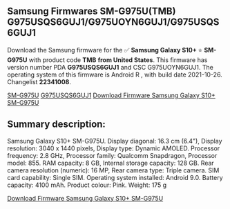 <h2>Samsung Firmwares SM-G975U(TMB) G975USQS6GUJ1/G975UOYN6GUJ1/G975USQS6GUJ1</h2>
Download the Samsung firmware for the ✅ <strong>Samsung Galaxy S10+ </strong> ⭐ <strong>SM-G975U</strong> with product code <strong>TMB</strong> <strong> from United States</strong>. This firmware has version number PDA <strong>G975USQS6GUJ1</strong> and CSC G975UOYN6GUJ1. The operating system of this firmware is Android R , with build date 2021-10-26. Changelist <strong>22341008</strong>.


[SM-G975U](https://samfirm.shop/samsung/model/SM-G975U)
[G975USQS6GUJ1](https://samfirm.shop/samsung/pda/G975USQS6GUJ1)
[Download Firmware Samsung Galaxy S10+ SM-G975U](https://samfirm.shop/samsung/firmware/468281)
<h2>Summary description:</h2>
<p>Samsung Galaxy S10+ SM-G975U. Display diagonal: 16.3 cm (6.4"), Display resolution: 3040 x 1440 pixels, Display type: Dynamic AMOLED. Processor frequency: 2.8 GHz, Processor family: Qualcomm Snapdragon, Processor model: 855. RAM capacity: 8 GB, Internal storage capacity: 128 GB. Rear camera resolution (numeric): 16 MP, Rear camera type: Triple camera. SIM card capability: Single SIM. Operating system installed: Android 9.0. Battery capacity: 4100 mAh. Product colour: Pink. Weight: 175 g</p>


[Download Firmware Samsung Galaxy S10+ SM-G975U](https://samfirm.shop/samsung/firmware/468281)
